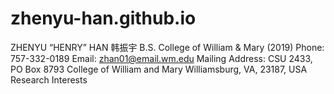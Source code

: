 # zhenyu-han.github.io
ZHENYU “HENRY” HAN 韩振宇
B.S. College of William & Mary (2019)
Phone: 757-332-0189
Email: zhan01@email.wm.edu
Mailing Address: 
CSU 2433, PO Box 8793
College of William and Mary
Williamsburg, VA, 23187, USA
Research Interests

